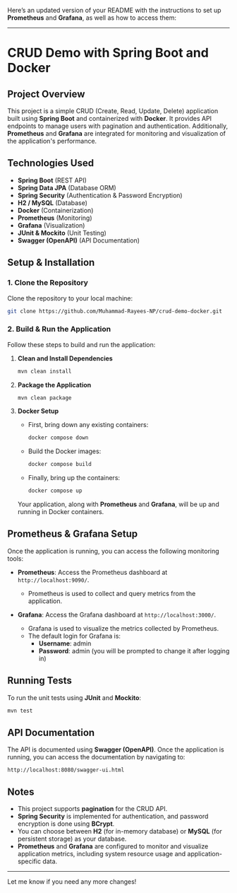 Here’s an updated version of your README with the instructions to set up **Prometheus** and **Grafana**, as well as how to access them:

---

# CRUD Demo with Spring Boot and Docker

## Project Overview

This project is a simple CRUD (Create, Read, Update, Delete) application built using **Spring Boot** and containerized with **Docker**. It provides API endpoints to manage users with pagination and authentication. Additionally, **Prometheus** and **Grafana** are integrated for monitoring and visualization of the application's performance.

## Technologies Used

- **Spring Boot** (REST API)
- **Spring Data JPA** (Database ORM)
- **Spring Security** (Authentication & Password Encryption)
- **H2 / MySQL** (Database)
- **Docker** (Containerization)
- **Prometheus** (Monitoring)
- **Grafana** (Visualization)
- **JUnit & Mockito** (Unit Testing)
- **Swagger (OpenAPI)** (API Documentation)

## Setup & Installation

### 1. Clone the Repository

Clone the repository to your local machine:

```bash
git clone https://github.com/Muhammad-Rayees-NP/crud-demo-docker.git
```

### 2. Build & Run the Application

Follow these steps to build and run the application:

1. **Clean and Install Dependencies**

   ```bash
   mvn clean install
   ```

2. **Package the Application**

   ```bash
   mvn clean package
   ```

3. **Docker Setup**

   - First, bring down any existing containers:

     ```bash
     docker compose down
     ```

   - Build the Docker images:

     ```bash
     docker compose build
     ```

   - Finally, bring up the containers:

     ```bash
     docker compose up
     ```

   Your application, along with **Prometheus** and **Grafana**, will be up and running in Docker containers.

## Prometheus & Grafana Setup

Once the application is running, you can access the following monitoring tools:

- **Prometheus**: Access the Prometheus dashboard at `http://localhost:9090/`.
  - Prometheus is used to collect and query metrics from the application.
  
- **Grafana**: Access the Grafana dashboard at `http://localhost:3000/`.
  - Grafana is used to visualize the metrics collected by Prometheus.
  - The default login for Grafana is:
    - **Username**: admin
    - **Password**: admin (you will be prompted to change it after logging in)

## Running Tests

To run the unit tests using **JUnit** and **Mockito**:

```bash
mvn test
```

## API Documentation

The API is documented using **Swagger (OpenAPI)**. Once the application is running, you can access the documentation by navigating to:

```
http://localhost:8080/swagger-ui.html
```

## Notes

- This project supports **pagination** for the CRUD API.
- **Spring Security** is implemented for authentication, and password encryption is done using **BCrypt**.
- You can choose between **H2** (for in-memory database) or **MySQL** (for persistent storage) as your database.
- **Prometheus** and **Grafana** are configured to monitor and visualize application metrics, including system resource usage and application-specific data.

---

Let me know if you need any more changes!
